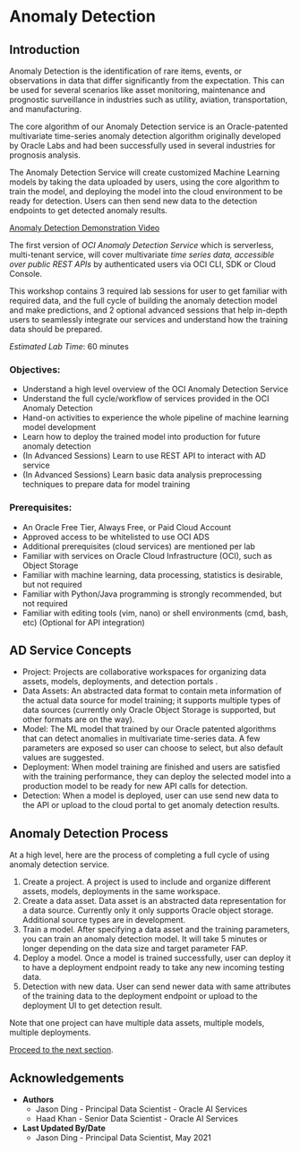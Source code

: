# Anomaly Detection

## Introduction

Anomaly Detection is the identification of rare items, events, or observations in data that differ significantly from the expectation. This can be used for several scenarios like asset monitoring, maintenance and prognostic surveillance in industries such as utility, aviation, transportation, and manufacturing.

The core algorithm of our Anomaly Detection service is an Oracle-patented multivariate time-series anomaly detection algorithm originally developed by Oracle Labs and had been successfully used in several industries for prognosis analysis.

The Anomaly Detection Service will create customized Machine Learning models by taking the data uploaded by users, using the core algorithm to train the model, and deploying the model into the cloud environment to be ready for detection. Users can then send new data to the detection endpoints to get detected anomaly results.

[Anomaly Detection Demonstration Video](youtube:aL_05XKProc)

The first version of *OCI Anomaly Detection Service* which is serverless, multi-tenant service, will cover multivariate *time series data, accessible over public REST APIs* by authenticated users via OCI CLI, SDK or Cloud Console.

This workshop contains 3 required lab sessions for user to get familiar with required data, and the full cycle of building the anomaly detection model and make predictions, and 2 optional advanced sessions that help in-depth users to seamlessly integrate our services and understand how the training data should be prepared.

*Estimated Lab Time*: 60 minutes

### Objectives:

* Understand a high level overview of the OCI Anomaly Detection Service
* Understand the full cycle/workflow of services provided in the OCI Anomaly Detection
* Hand-on activities to experience the whole pipeline of machine learning model development
* Learn how to deploy the trained model into production for future anomaly detection
* (In Advanced Sessions) Learn to use REST API to interact with AD service
* (In Advanced Sessions) Learn basic data analysis preprocessing techniques to prepare data for model training

### Prerequisites:
* An Oracle Free Tier, Always Free, or Paid Cloud Account
* Approved access to be whitelisted to use OCI ADS
* Additional prerequisites (cloud services) are mentioned per lab
* Familiar with services on Oracle Cloud Infrastructure (OCI), such as Object Storage
* Familiar with machine learning, data processing, statistics is desirable, but not required
* Familiar with Python/Java programming is strongly recommended, but not required
* Familiar with editing tools (vim, nano) or shell environments (cmd, bash, etc) (Optional for API integration)

## AD Service Concepts
* Project: Projects are collaborative workspaces for organizing data assets, models, deployments, and detection portals .
* Data Assets: An abstracted data format to contain meta information of the actual data source for model training; it supports multiple types of data sources (currently only Oracle Object Storage is supported, but other formats are on the way).
* Model: The ML model that trained by our Oracle patented algorithms that can detect anomalies in multivariate time-series data. A few parameters are exposed so user can choose to select, but also default values are suggested.
* Deployment: When model training are finished and users are satisfied with the training performance, they can deploy the selected model into a production model to be ready for new API calls for detection.
* Detection: When a model is deployed, user can use send new data to the API or upload to the cloud portal to get anomaly detection results.

## Anomaly Detection Process

At a high level, here are the process of completing a full cycle of using anomaly detection service.

1. Create a project. A project is used to include and organize different assets, models, deployments in the same workspace.
2. Create a data asset. Data asset is an abstracted data representation for a data source. Currently only it only supports Oracle object storage. Additional source types are in development.
3. Train a model. After specifying a data asset and the training parameters, you can train an anomaly detection model. It will take 5 minutes or longer depending on the data size and target parameter FAP.
4. Deploy a model. Once a model is trained successfully, user can deploy it to have a deployment endpoint ready to take any new incoming testing data.
5. Detection with new data. User can send newer data with same attributes of the training data to the deployment endpoint or upload to the deployment UI to get detection result.

Note that one project can have multiple data assets, multiple models, multiple deployments.

[Proceed to the next section](#next).

## Acknowledgements
* **Authors**
    * Jason Ding - Principal Data Scientist - Oracle AI Services
    * Haad Khan - Senior Data Scientist - Oracle AI Services
* **Last Updated By/Date**
    * Jason Ding - Principal Data Scientist, May 2021
